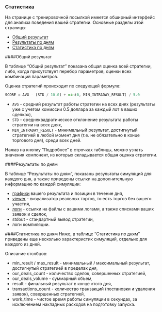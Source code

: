 ### Статистика
На странице с тренировочной посылкой имеется обширный интерфейс для анализа поведения вашей стратегии. Основные разделы этой страницы:

* [Общий результат](#common_result)
* [Результаты по дням](#results_by_day)
* [Статистика по дням](#stats_by_day)

<a id="common_result"></a>
####Общий результат

В таблице “Общий результат” показана общая оценка всей стратегии, либо, когда присутствует перебор параметров, оценки всех комбинаций параметров.

Оценка стратегий происходит по следующей формуле:
```py
SCORE = AVG - (STD / 10.0) + min(0, MIN_INTRADAY_RESULT) / 5.0
```
- `AVG` - средний результат работы стратегии на всех днях (результаты уже с учетом комиссии 0.5 доллара за каждый лот в ваших сделках),
- `STD` - среднеквадратическое отклонение результата работы стратегии на всех днях,
- `MIN_INTRADAY_RESULT` - минимальный результат, достигнутый стратегией в любой момент дня (т.е. не обязательно в конце торгового дня), среди всех дней.

Нажав на кнопку “Подробнее” в строчках таблицы, можно узнать значения компонент, из которых складывается общая оценка стратегии.


<a id="results_by_day"></a>
####Результаты по дням

В таблице “Результаты по дням”, показаны результаты симуляций для каждого дня, а также приведены ссылки на дополнительную информацию по каждой симуляции:
- [графики](charts.md) вашего результата и позиции в течение дня,
- [viewer](viewer.md) - визуализатор реальных торгов, то есть торгов без вашего участия,
- [логи](logs.md) - ссылки на файлы с вашими логами, а также списками ваших заявок и сделок,
- stdout - стандартный вывод стратегии,
- логи компиляции.

<a id="stats_by_day"></a>
####Статистика по дням
Ниже, в таблице “Статистика по дням” приведены еще несколько характеристик симуляций, отдельно для каждого из дней.

Описание столбцов:
- min_result / max_result - минимальный / максимальный результат, достигнутый стратегией в пределах дня,
- our_deals_count - количество сделок, совершенных стратегией,
- our_deals_volume - суммарный объем,
- result - финальный результат в конце этого дня,
- transactions_count - количество транзакций (постановки и удаления заявок), совершенных стратегией,
- work_time - чистое время работы симуляции в секундах, за исключением накладных расходов на подготовку запуска.
